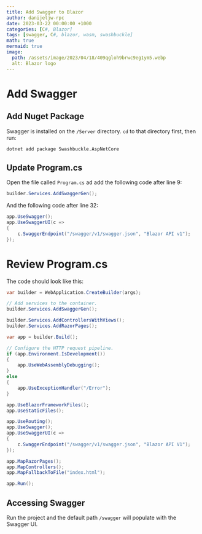 ```yaml
---
title: Add Swagger to Blazor
author: danijeljw-rpc
date: 2023-03-22 00:00:00 +1000
categories: [C#, Blazor]
tags: [swagger, C#, blazor, wasm, swashbuckle]
math: true
mermaid: true 
image:
  path: /assets/image/2023/04/18/409qgloh9brwc9eg1ym5.webp
  alt: Blazor logo
---
```


# Add Swagger

## Add Nuget Package

Swagger is installed on the `/Server` directory. `cd` to that directory first, then run:

```pwsh
dotnet add package Swashbuckle.AspNetCore
```

## Update Program.cs

Open the file called `Program.cs` ad add the following code after line 9:

```csharp
builder.Services.AddSwaggerGen();
```

And the following code after line 32:

```csharp
app.UseSwagger();
app.UseSwaggerUI(c =>
{
    c.SwaggerEndpoint("/swagger/v1/swagger.json", "Blazor API v1");
});
```

# Review Program.cs

The code should look like this:

```csharp
var builder = WebApplication.CreateBuilder(args);

// Add services to the container.
builder.Services.AddSwaggerGen();

builder.Services.AddControllersWithViews();
builder.Services.AddRazorPages();

var app = builder.Build();

// Configure the HTTP request pipeline.
if (app.Environment.IsDevelopment())
{
    app.UseWebAssemblyDebugging();
}
else
{
    app.UseExceptionHandler("/Error");
}

app.UseBlazorFrameworkFiles();
app.UseStaticFiles();

app.UseRouting();
app.UseSwagger();
app.UseSwaggerUI(c =>
{
    c.SwaggerEndpoint("/swagger/v1/swagger.json", "Blazor API V1");
});

app.MapRazorPages();
app.MapControllers();
app.MapFallbackToFile("index.html");

app.Run();
```

## Accessing Swagger

Run the project and the default path `/swagger` will populate with the Swagger UI.